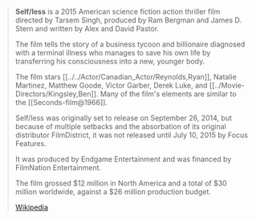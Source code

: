 
> **Self/less** is a 2015 American science fiction action thriller film directed by Tarsem Singh, 
> produced by Ram Bergman and James D. Stern and written by Alex and David Pastor. 
> 
> The film tells the story of a business tycoon and billionaire 
> diagnosed with a terminal illness who manages to save his own life 
> by transferring his consciousness into a new, younger body. 
> 
> The film stars [[../../Actor/Canadian_Actor/Reynolds,Ryan]], Natalie Martinez, Matthew Goode, Victor Garber, 
> Derek Luke, and [[../Movie-Directors/Kingsley,Ben]]. 
> Many of the film's elements are similar to the [[Seconds-film@1966]].
>
> Self/less was originally set to release on September 26, 2014, 
> but because of multiple setbacks and the absorbation of its original distributor FilmDistrict, 
> it was not released until July 10, 2015 by Focus Features. 
> 
> It was produced by Endgame Entertainment 
> and was financed by FilmNation Entertainment.  
> 
> The film grossed $12 million in North America 
> and a total of $30 million worldwide, against a $26 million production budget.
>
> [Wikipedia](https://en.wikipedia.org/wiki/Self/less)


